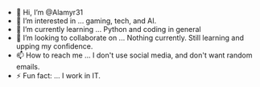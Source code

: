 - 👋 Hi, I’m @Alamyr31
- 👀 I’m interested in ... gaming, tech, and AI. 
- 🌱 I’m currently learning ... Python and coding in general
- 💞️ I’m looking to collaborate on ... Nothing currently. Still learning and upping my confidence.  
- 📫 How to reach me ... I don't use social media, and don't want random emails. 
- ⚡ Fun fact: ... I work in IT.

<!---
Alamyr31/Alamyr31 is a ✨ special ✨ repository because its `README.md` (this file) appears on your GitHub profile.
You can click the Preview link to take a look at your changes.
--->
